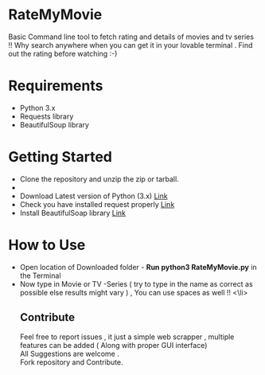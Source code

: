 # RateMyMovie

Basic Command line tool to fetch rating and details of movies and tv series !! Why search anywhere when you can get it in your lovable terminal . Find out the rating before watching :-) 

<h1>Requirements</h1>
<ul>
  <li>Python 3.x</li>
  <li>Requests library</li>
  <li>BeautifulSoup library</li>
</ul>

<h1>Getting Started</h1>
<ul>
  <li>Clone the repository and unzip the zip or tarball.<li>
<li>Download Latest version of Python (3.x) <a href="https://www.python.org/downloads/"> Link </a> </li>
<li>Check you have installed request properly <a href="http://docs.python-requests.org/en/master/user/install/"> Link </a> </li>
<li>Install BeautifulSoap library <a href="https://www.crummy.com/software/BeautifulSoup/#Download">Link</a> </li>
</ul>

<h1>How to Use</h1>
<ul>
  <li> Open location of Downloaded folder - <b>Run python3 RateMyMovie.py</b> in the Terminal </li>
<li>Now type in Movie or TV -Series ( try to type in the name as correct as possible else results might vary ) , You can use spaces as well !! <\li>

<h2>Contribute</h2>
Feel free to report issues , it just a simple web scrapper , multiple features can be added ( Along with proper GUI interface)<br>
All Suggestions are welcome . <br>
Fork repository and Contribute. <br>
